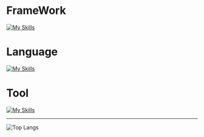 # FrameWork
[![My Skills](https://skillicons.dev/icons?i=react,nodejs,flutter,flask,spring)](https://skillicons.dev)

# Language
[![My Skills](https://skillicons.dev/icons?i=ts,js,dart,python,java)](https://skillicons.dev)

# Tool
[![My Skills](https://skillicons.dev/icons?i=idea,vscode,github,notion)](https://skillicons.dev)



---

![Top Langs](https://github-readme-stats.vercel.app/api/top-langs/?username=3x-haust&layout=compact)
